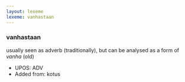 ```yaml
---
layout: lexeme
lexeme: vanhastaan
---
```


###  vanhastaan

usually seen as adverb (traditionally), but can be analysed as a form of *vanha* (old)
* UPOS:  ADV
* Added from:  kotus

